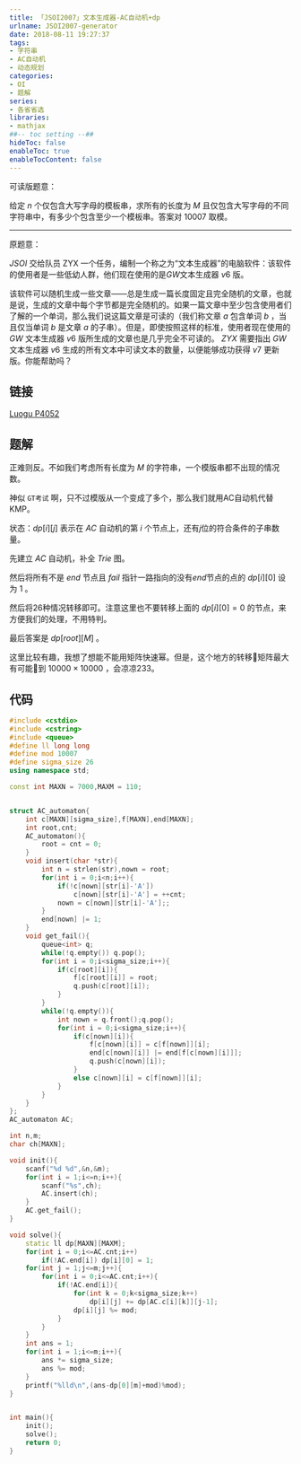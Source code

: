 ```yaml
---
title: 「JSOI2007」文本生成器-AC自动机+dp
urlname: JSOI2007-generator
date: 2018-08-11 19:27:37
tags:
- 字符串
- AC自动机
- 动态规划
categories: 
- OI
- 题解
series:
- 各省省选
libraries:
- mathjax 
##-- toc setting --##
hideToc: false
enableToc: true
enableTocContent: false
---
```


可读版题意：

给定 $n$ 个仅包含大写字母的模板串，求所有的长度为 $M$ 且仅包含大写字母的不同字符串中，有多少个包含至少一个模板串。答案对 $10007$ 取模。

<!--more-->
- - -
原题意：

$JSOI$ 交给队员 ZYX 一个任务，编制一个称之为“文本生成器”的电脑软件：该软件的使用者是一些低幼人群，他们现在使用的是$GW$文本生成器 $v6$ 版。

该软件可以随机生成一些文章――总是生成一篇长度固定且完全随机的文章，也就是说，生成的文章中每个字节都是完全随机的。如果一篇文章中至少包含使用者们了解的一个单词，那么我们说这篇文章是可读的（我们称文章 $a$ 包含单词 $b$ ，当且仅当单词 $b$ 是文章 $a$ 的子串）。但是，即使按照这样的标准，使用者现在使用的 $GW$ 文本生成器 $v6$ 版所生成的文章也是几乎完全不可读的。 $ZYX$ 需要指出 $GW$ 文本生成器 $v6$ 生成的所有文本中可读文本的数量，以便能够成功获得 $v7$ 更新版。你能帮助吗？

## 链接

[Luogu P4052](https://www.luogu.org/problemnew/show/P4052)

## 题解

正难则反。不如我们考虑所有长度为 $M$ 的字符串，一个模版串都不出现的情况数。

神似 `GT考试` 啊，只不过模版从一个变成了多个，那么我们就用AC自动机代替KMP。

状态：$dp[i][j]$ 表示在 $AC$ 自动机的第 $i$ 个节点上，还有$j$位的符合条件的子串数量。

先建立 $AC$ 自动机，补全 $Trie$ 图。

然后将所有不是 $end$ 节点且 $fail$ 指针一路指向的没有$end$节点的点的 $dp[i][0]$ 设为 $1$ 。

然后将26种情况转移即可。注意这里也不要转移上面的 $dp[i][0] = 0$ 的节点，来方便我们的处理，不用特判。

最后答案是 $dp[root][M]$ 。

这里比较有趣，我想了想能不能用矩阵快速幂。但是，这个地方的转移矩阵最大有可能到 $10000\times 10000$ ，会凉凉233。


## 代码


```cpp
#include <cstdio>
#include <cstring>
#include <queue>
#define ll long long
#define mod 10007
#define sigma_size 26
using namespace std;

const int MAXN = 7000,MAXM = 110;


struct AC_automaton{
    int c[MAXN][sigma_size],f[MAXN],end[MAXN];
    int root,cnt;
    AC_automaton(){
        root = cnt = 0;
    }
    void insert(char *str){
        int n = strlen(str),nown = root;
        for(int i = 0;i<n;i++){
            if(!c[nown][str[i]-'A']) 
                c[nown][str[i]-'A'] = ++cnt;
            nown = c[nown][str[i]-'A'];;
        }
        end[nown] |= 1;
    }
    void get_fail(){
        queue<int> q;
        while(!q.empty()) q.pop();
        for(int i = 0;i<sigma_size;i++){
            if(c[root][i]){
                f[c[root][i]] = root;
                q.push(c[root][i]);
            }
        }   
        while(!q.empty()){
            int nown = q.front();q.pop();
            for(int i = 0;i<sigma_size;i++){
                if(c[nown][i]){
                    f[c[nown][i]] = c[f[nown]][i];
                    end[c[nown][i]] |= end[f[c[nown][i]]];
                    q.push(c[nown][i]);
                }
                else c[nown][i] = c[f[nown]][i];
            }
        }
    }
};
AC_automaton AC;

int n,m;
char ch[MAXN];

void init(){
    scanf("%d %d",&n,&m);
    for(int i = 1;i<=n;i++){
        scanf("%s",ch);
        AC.insert(ch);
    }
    AC.get_fail();
}

void solve(){
    static ll dp[MAXN][MAXM];
    for(int i = 0;i<=AC.cnt;i++)
        if(!AC.end[i]) dp[i][0] = 1;
    for(int j = 1;j<=m;j++){
        for(int i = 0;i<=AC.cnt;i++){
            if(!AC.end[i]){
                for(int k = 0;k<sigma_size;k++)
                    dp[i][j] += dp[AC.c[i][k]][j-1];
                dp[i][j] %= mod;
            }
        }
    }
    int ans = 1;
    for(int i = 1;i<=m;i++){
        ans *= sigma_size;
        ans %= mod;
    }
    printf("%lld\n",(ans-dp[0][m]+mod)%mod);
}


int main(){
    init();
    solve();
    return 0;
}
```

